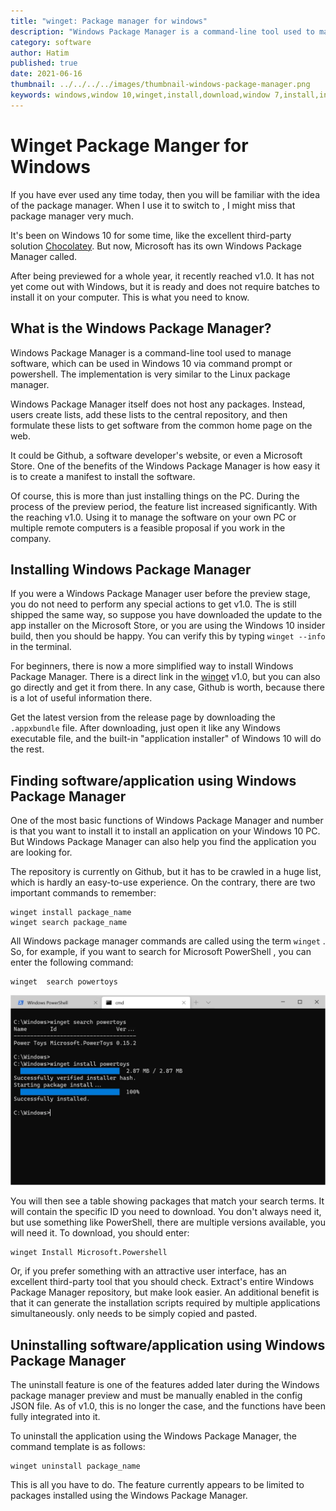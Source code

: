 ```yaml
---
title: "winget: Package manager for windows"
description: "Windows Package Manager is a command-line tool used to manage software,which can be used in Windows 10 via command prompt or. The implementation is very similar to the Linux package manager."
category: software
author: Hatim
published: true
date: 2021-06-16
thumbnail: ../../../../images/thumbnail-windows-package-manager.png
keywords: windows,window 10,winget,install,download,window 7,install,installer,list,lists,package,manager,packages,server,repository,command,commands,github,powerskkjj/chell,command prompt,chocolatey,find,software,app,application,batch
---
```


# Winget Package Manger for Windows

If you have ever used any time today, then you will be familiar with the
idea of the package manager. When I use it to switch to
, I might miss that package manager very much.

It's been on Windows 10 for some time, like the excellent third-party solution
[Chocolatey](https://chocolatey.org/). But now, Microsoft has its own Windows Package Manager called.

After being previewed for a whole year, it recently reached v1.0. It has not yet come out with Windows, but it is ready and does not require batches to install it on your computer. This is what you need to know.

## What is the Windows Package Manager?

Windows Package Manager is a command-line tool used to manage
software, which can be used in Windows 10 via command prompt or powershell. The
implementation is very similar to the Linux package manager.

Windows Package Manager itself does not host any packages. Instead,
users create lists, add these lists to the central repository, and then formulate these lists to get software from the
common home page on the web.

It could be Github, a software developer's website,
or even a Microsoft Store. One of the benefits of the Windows
Package Manager is how easy it is to create a manifest to install the
software.

Of course, this is more than just installing things on the PC. During the
process of the preview period, the feature list increased significantly. With the
reaching v1.0. Using it to manage the
software on your own PC or multiple remote computers is a feasible proposal if you work in the company.

## Installing Windows Package Manager

If you were a Windows Package Manager user before the
preview stage, you do not need to perform any special actions to get v1.0. The
is still shipped the same way, so suppose you have downloaded the
update to the app installer on the Microsoft Store, or you are using the Windows 10
insider build, then you should be happy. You can verify this by typing
`winget --info` in the terminal.

For beginners, there is now a more simplified way to install
Windows Package Manager. There is a direct link
in the [winget](https://github.com/microsoft/winget-cli) v1.0, but you can also go directly and get it from there. In any case, Github is worth, because there is a lot of useful information there.

Get the latest version from the release page by downloading the
`.appxbundle` file. After downloading, just open it like any Windows
executable file, and the built-in "application installer" of Windows 10 will do the rest.

## Finding software/application using Windows Package Manager

One of the most basic functions of Windows Package Manager and number
is that you want to install it to install
an application on your Windows 10 PC. But Windows Package Manager can also help you find the application you are looking for.

The repository is currently on Github, but it has to be crawled in a huge list, which is hardly an easy-to-use experience. On the contrary, there are
two important commands to remember:

```batch
winget install package_name
winget search package_name
```

All Windows package manager commands are called using the term `winget`
. So, for example, if you want to search for Microsoft PowerShell
, you can enter the following command:

```batch
winget  search powertoys
```

![winget search](../../../../images/window-winget.webp)

You will then see a table showing
packages that match your search terms. It will contain the specific ID you need
to download. You don't always need it, but use something like
PowerShell, there are multiple versions available, you will need it. To download, you should enter:

```batch
winget Install Microsoft.Powershell
```

Or, if you prefer something with an attractive user interface,
has an excellent third-party tool that you should check. Extract's entire Windows Package Manager repository, but make
look easier. An additional benefit is that it can generate the installation scripts required by multiple applications simultaneously.
only needs to be simply copied and pasted.

## Uninstalling software/application using Windows Package Manager

The uninstall feature is one of the features added later during the Windows
package manager preview and must be manually enabled in the
config JSON file. As of v1.0, this is no longer the case, and the
functions have been fully integrated into it.

To uninstall the application using the Windows Package Manager, the command template
is as follows:

```batch
winget uninstall package_name
```

This is all you have to do. The feature currently appears to be limited to
packages installed using the Windows Package Manager.

